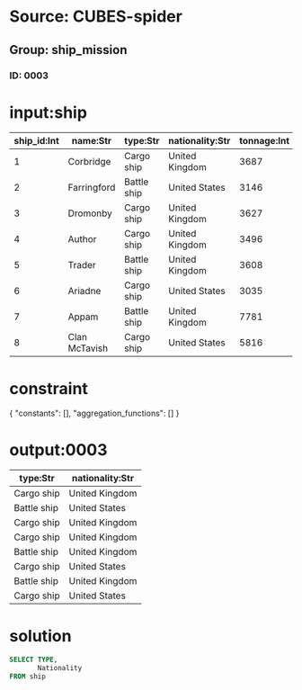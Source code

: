 # Source: CUBES-spider
## Group: ship_mission
### ID: 0003

# input:ship

| ship_id:Int | name:Str | type:Str | nationality:Str | tonnage:Int |
|---|---|---|---|---|
| 1 | Corbridge | Cargo ship | United Kingdom | 3687 |
| 2 | Farringford | Battle ship | United States | 3146 |
| 3 | Dromonby | Cargo ship | United Kingdom | 3627 |
| 4 | Author | Cargo ship | United Kingdom | 3496 |
| 5 | Trader | Battle ship | United Kingdom | 3608 |
| 6 | Ariadne | Cargo ship | United States | 3035 |
| 7 | Appam | Battle ship | United Kingdom | 7781 |
| 8 | Clan McTavish | Cargo ship | United States | 5816 |

# constraint

{
  "constants": [],
  "aggregation_functions": []
}

# output:0003

| type:Str | nationality:Str |
|---|---|
| Cargo ship | United Kingdom |
| Battle ship | United States |
| Cargo ship | United Kingdom |
| Cargo ship | United Kingdom |
| Battle ship | United Kingdom |
| Cargo ship | United States |
| Battle ship | United Kingdom |
| Cargo ship | United States |

# solution

```sql
SELECT TYPE,
       Nationality
FROM ship
```
